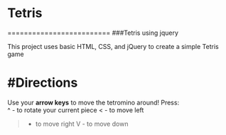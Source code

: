 # Tetris
=========================
###Tetris using jquery

This project uses basic HTML, CSS, and jQuery to create a simple Tetris game  

#Directions
=========================
Use your **arrow keys** to move the tetromino around!
Press:  
^ - to rotate your current piece
< - to move left
> - to move right
V - to move down
